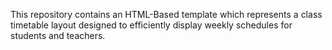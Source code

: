This repository contains an HTML-Based template which represents a class timetable layout designed to efficiently display weekly schedules for students and teachers.

